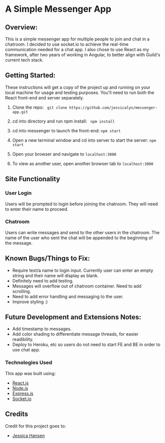 # A Simple Messenger App

## Overview:

This is a simple messenger app for multiple people to join and chat in a chatroom. I decided to use socket.io to achieve the real-time communication needed for a chat app. I also chose to use React as my framework, after two years of working in Angular, to better align with Guild's current tech stack.

## Getting Started:

These instructions will get a copy of the project up and running on your local machine for usage and testing purposes. You'll need to run both the React front-end and server separately.

1. Clone the repo: ``` git clone https://github.com/jessicalyn/messenger-app.git```

2. cd into directory and run npm install: ``` npm install```

3. cd into messenger to launch the front-end: ``` npm start ```

4. Open a new terminal window and cd into server to start the server: ``` npm start ```

5. Open your browser and navigate to ``` localhost:3000 ```

6. To view as another user, open another browser tab to ``` localhost:3000 ```

## Site Functionality

### User Login

Users will be prompted to login before joining the chatroom. They will need to enter their name to proceed.

### Chatroom

Users can write messages and send to the other users in the chatroom. The name of the user who sent the chat will be appended to the beginning of the message.

## Known Bugs/Things to Fix:
- Require text/a name to login input. Currently user can enter an empty string and their name will display as blank.
- Definitely need to add testing.
- Messages will overflow out of chatroom container. Need to add scrolling.
- Need to add error handling and messaging to the user.
- Improve styling :)

## Future Development and Extensions Notes:
- Add timestamp to messages.
- Add color shading to differentiate message threads, for easier readibility.
- Deploy to Heroku, etc so users do not need to start FE and BE in order to use chat app.

### Technologies Used
This app was built using:
- [React.js](https://reactjs.org/)
- [Node.js](https://nodejs.org/en/)
- [Express.js](https://expressjs.com/)
- [Socket.io](https://socket.io/)

## Credits
Credit for this project goes to:
- [Jessica Hansen](https://github.com/jessicalyn)
